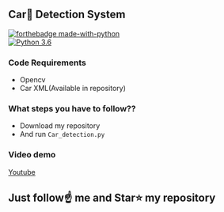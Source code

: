 ##  Car🚗 Detection System

[![forthebadge made-with-python](http://ForTheBadge.com/images/badges/made-with-python.svg)](https://www.python.org/)                 
[![Python 3.6](https://img.shields.io/badge/python-3.6-blue.svg)](https://www.python.org/downloads/release/python-360/)   


### Code Requirements
- Opencv
- Car XML(Available in repository)


### What steps you have to follow??
- Download my repository 
- And run `Car_detection.py`

### Video demo

[Youtube](https://youtu.be/TiXSnIo5LOo)



## Just follow☝️ me and Star⭐ my repository 
